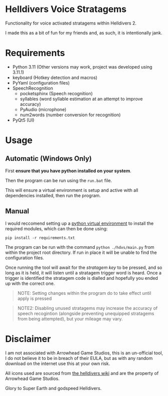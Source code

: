 # Helldivers Voice Stratagems
Functionality for voice activated stratagems within Helldivers 2.

I made this as a bit of fun for my friends and, as such, it is intentionally jank.

# Requirements

- Python 3.11 (Other versions may work, project was developed using 3.11.1)
- keyboard (Hotkey detection and macros)
- PyYaml (configuration files)
- SpeechRecognition
    - pocketsphinx (Speech recognition)
    - syllables (word syllable estimation at an attempt to improve accuracy)
    - PyAudio (microphone)
    - num2words (number conversion for recognition)
- PyQt5 (UI)

# Usage

## Automatic (Windows Only)

First __ensure that you have python installed on your system__.

Then the program can be run using the `run.bat` file.

This will ensure a virtual environment is setup and active with all dependencies installed, then run the program.

## Manual

I would reccomend setting up a [python virtual environment](https://docs.python.org/3/library/venv.html) to install the required modules, which can then be done using:

```pip install -r requirements.txt```

The program can be run with the command `python ./hdvs/main.py` from within the project root directory. If run in place it will be unable to find the configuration files.

Once running the tool will await for the *stratagem key* to be pressed, and so long as it is held, it will listen until a stratagem trigger word is heard.
Once a trigger is identified the stratagem code is dialled and hopefully you ended up with the correct one.

> NOTE: Setting changes within the program do to take effect until apply is pressed

> NOTE2: Disabling unused stratagems may increase the accuracy of speech recogintion (alongside preventing unequipped stratagems from being attempted), but your mileage may vary.

# Disclaimer

I am not associated with Arrowhead Game Studios, this is an un-official tool, I do not believe it to be in breach of their EULA, but as with any random download on the internet use this at your own risk.

All icons used are sourced from [the helldivers wiki](https://helldivers.fandom.com/wiki/Stratagem_Codes_(Helldivers_2)) and are the property of Arrowhead Game Studios.

Glory to Super Earth and godspeed Helldivers.